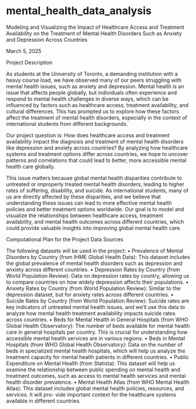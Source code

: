 # mental_health_data_analysis

Modeling and Visualizing the Impact of Healthcare Access and Treatment Availability on the Treatment of Mental Health Disorders Such as Anxiety and Depression Across Countries

March 5, 2025

Project Description


As students at the University of Toronto, a demanding institution with a heavy course load, we have observed many of our peers struggling with mental health issues, such as anxiety and depression. Mental health is an issue that affects people globally, but individuals often experience and respond to mental health challenges in diverse ways, which can be influenced by factors such as healthcare access, treatment availability, and cultural differences. This has prompted us to explore how these factors affect the treatment of mental health disorders, especially in the context of international students from different backgrounds.


Our project question is: How does healthcare access and treatment availability impact the diagnosis and treatment of mental health disorders like depression and anxiety across countries? By analyzing how healthcare systems and treatment options differ across countries, we hope to uncover patterns and correlations that could lead to better, more accessible mental health care globally.


This issue matters because global mental health disparities contribute to untreated or improperly treated mental health disorders, leading to higher rates of suffering, disability, and suicide. As international students, many of us are directly affected by these disparities, and we believe that understanding these issues can lead to more effective mental health policies and better treatment options worldwide. Our goal is to model and visualize the relationships between healthcare access, treatment availability, and mental health outcomes across different countries, which could provide valuable insights into improving global mental health care.



Computational Plan for the Project Data Sources

The following datasets will be used in the project:
• Prevalence of Mental Disorders by Country (from IHME Global Health Data): This dataset includes the global prevalence of mental health disorders such as depression and anxiety across different countries.
• Depression Rates by Country (from World Population Review): Data on depression rates by country, allowing us to compare countries on how widely depression affects their populations.
• Anxiety Rates by Country (from World Population Review): Similar to the depression dataset, but for anxiety rates across different countries.
• Suicide Rates by Country (from World Population Review): Suicide rates are key indicators of untreated mental health issues, and we’ll use this data to analyze how mental health treatment availability impacts suicide rates across countries.
• Beds for Mental Health in General Hospitals (from WHO Global Health Observatory): The number of beds available for mental health care in general hospitals per country. This is crucial for understanding how accessible mental health services are in various regions.
• Beds in Mental Hospitals (from WHO Global Health Observatory): Data on the number of beds in specialized mental health hospitals, which will help us analyze the treatment capacity for mental health patients in different countries.
• Public Expenditure on Mental Health (from Statista): This dataset will help us examine the relationship between public spending on mental health and treatment outcomes, such as access to mental health services and mental health disorder prevalence.
• Mental Health Atlas (from WHO Mental Health Atlas): This dataset includes global mental health policies, resources, and services. It will pro- vide important context for the healthcare systems available in different countries.
